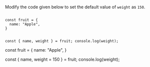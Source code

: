 Modify the code given below to
set the default value
of `weight` as `150`.

<codeblock type="exercise" language="javascript" testMode="fixedInput">
<code>
const fruit = {
  name: "Apple",
}

const { name, weight } = fruit;
console.log(weight);
</code>

<solution>
const fruit = {
  name: "Apple",
}

const { name, weight = 150 } = fruit;
console.log(weight);
</solution>
</codeblock>